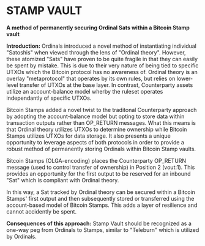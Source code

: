 <h1>STAMP VAULT</h1>
<p><strong>A method of permanently securing Ordinal Sats within a Bitcoin Stamp vault</strong></p>

<p><strong>Introduction:</strong> Ordinals introduced a novel method of instantiating individual "Satoshis" when viewed through the lens of "Ordinal theory". However, these atomized "Sats" have proven to be quite fragile in that they can easily be spent by mistake. This is due to their very nature of being tied to specific UTXOs which the Bitcoin protocol has no awareness of. Ordinal theory is an overlay "metaprotocol" that operates by its own rules, but relies on lower-level transfer of UTXOs at the base layer. In contrast, Counterparty assets utilize an account-balance model wherby the ruleset operates independantly of specific UTXOs.</p>

<p>Bitcoin Stamps added a novel twist to the traditonal Counterparty approach by adopting the account-balance model but opting to store data within transaction outputs rather than OP_RETURN messages. What this means is that Ordinal theory utilizes UTXOs to determine ownership while Bitcoin Stamps utilizes UTXOs for data storage. It also presents a unique opportunity to leverage aspects of both protocols in order to provide a robust method of permanently storing Ordinals within Bitcoin Stamp vaults.</p>

<p>Bitcoin Stamps (OLGA-encoding) places the Counterparty OP_RETURN message (used to control transfer of ownership) in Position 2 (vout:1). This provides an opportunity for the first output to be reserved for an inbound "Sat" which is compliant with Ordinal theory.</p>

<p>In this way, a Sat tracked by Ordinal theory can be secured within a Bitcoin Stamps' first output and then subsequently stored or transferred using the account-based model of Bitcoin Stamps. This adds a layer of resilience and cannot accidently be spent.</p>

<p><strong>Consequences of this approach:</strong> Stamp Vault should be recognized as a one-way peg from Ordinals to Stamps, similar to "Teleburn" which is utilized by Ordinals.</p>



